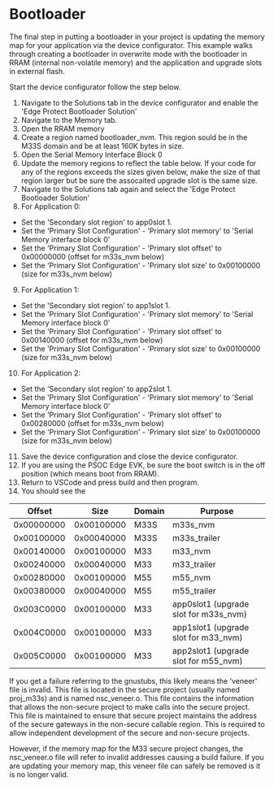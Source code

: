 
# Bootloader

The final step in putting a bootloader in your project is updating the memory map for your application via
the device configurator.  This example walks through creating a bootloader in overwrite mode with the bootloader
in RRAM (internal non-volatile memory) and the application and upgrade slots in external flash.

Start the device configurator follow the step below.

1. Navigate to the Solutions tab in the device configurator and enable the 'Edge Protect Bootloader Solution'
2. Navigate to the Memory tab.
3. Open the RRAM memory
4. Create a region named bootloader_nvm.  This region sould be in the M33S domain and be at least 160K bytes in size.
5. Open the Serial Memory Interface Block 0
6. Update the memory regions to reflect the table below.  If your code for any of the regions exceeds the sizes given below, make the size of that region larger but be sure the assocaited upgrade slot is the same size.
7. Navigate to the Solutions tab again and select the 'Edge Protect Bootloader Solution'
8. For Application 0:
* Set the 'Secondary slot region' to app0slot 1.
* Set the 'Primary Slot Configuration' - 'Primary slot memory' to 'Serial Memory interface block 0'
* Set the 'Primary Slot Configuration' - 'Primary slot offset' to 0x00000000 (offset for m33s_nvm below)
* Set the 'Primary Slot Configuration' - 'Primary slot size' to 0x00100000 (size for m33s_nvm below)
9. For Application 1: 
* Set the 'Secondary slot region' to app1slot 1.
* Set the 'Primary Slot Configuration' - 'Primary slot memory' to 'Serial Memory interface block 0'
* Set the 'Primary Slot Configuration' - 'Primary slot offset' to 0x00140000 (offset for m33s_nvm below)
* Set the 'Primary Slot Configuration' - 'Primary slot size' to 0x00100000 (size for m33s_nvm below)

10. For Application 2:
* Set the 'Secondary slot region' to app2slot 1.
* Set the 'Primary Slot Configuration' - 'Primary slot memory' to 'Serial Memory interface block 0'
* Set the 'Primary Slot Configuration' - 'Primary slot offset' to 0x00280000 (offset for m33s_nvm below)
* Set the 'Primary Slot Configuration' - 'Primary slot size' to 0x00100000 (size for m33s_nvm below)

11. Save the device configuration and close the device configurator.  
12. If you are using the PSOC Edge EVK, be sure the boot switch is in the off position (which means boot from RRAM).
13. Return to VSCode and press build and then program.
14. You should see the 

| Offset          | Size            | Domain          | Purpose
| ----------      | ----------      | ------          | -------------------------------------
| 0x00000000      | 0x00100000      | M33S            | m33s_nvm
| 0x00100000      | 0x00040000      | M33S            | m33s_trailer
| 0x00140000      | 0x00100000      | M33             | m33_nvm
| 0x00240000      | 0x00040000      | M33             | m33_trailer
| 0x00280000      | 0x00100000      | M55             | m55_nvm
| 0x00380000      | 0x00040000      | M55             | m55_trailer
| 0x003C0000      | 0x00100000      | M33             | app0slot1 (upgrade slot for m33s_nvm)
| 0x004C0000      | 0x00100000      | M33             | app1slot1 (upgrade slot for m33_nvm)
| 0x005C0000      | 0x00100000      | M33             | app2slot1 (upgrade slot for m55_nvm)


If you get a failure referring to the gnustubs, this likely means the 'veneer' file is invalid.  This
file is located in the secure project (usually named proj_m33s) and is named nsc_veneer.o.  This file contains
the information that allows the non-secure project to make calls into the secure project.  This file is maintained
to ensure that secure project maintains the address of the secure gateways in the non-secure callable region.  This
is required to allow independent development of the secure and non-secure projects.

However, if the memory map for the M33 secure project changes, the nsc_veneer.o file will refer to invalid addresses
causing a build failure. If you are updating your memory map, this veneer file can safely be removed is it is no longer
valid.
